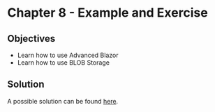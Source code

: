 ﻿# Chapter 8 - Example and Exercise
##  Objectives
- Learn how to use Advanced Blazor
- Learn how to use BLOB Storage

## Solution
A possible solution can be found [here](https://github.com/HOGENT-Web/csharp-ch-8-example-2/tree/solution#solution).